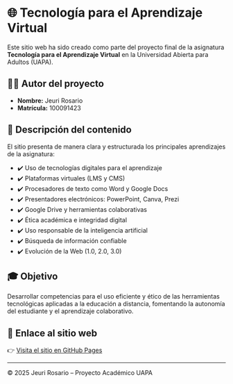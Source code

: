 # 🌐 Tecnología para el Aprendizaje Virtual

Este sitio web ha sido creado como parte del proyecto final de la asignatura **Tecnología para el Aprendizaje Virtual** en la Universidad Abierta para Adultos (UAPA).

## 👨‍🎓 Autor del proyecto

- **Nombre:** Jeuri Rosario  
- **Matrícula:** 100091423

## 📘 Descripción del contenido

El sitio presenta de manera clara y estructurada los principales aprendizajes de la asignatura:

- ✔️ Uso de tecnologías digitales para el aprendizaje
- ✔️ Plataformas virtuales (LMS y CMS)
- ✔️ Procesadores de texto como Word y Google Docs
- ✔️ Presentadores electrónicos: PowerPoint, Canva, Prezi
- ✔️ Google Drive y herramientas colaborativas
- ✔️ Ética académica e integridad digital
- ✔️ Uso responsable de la inteligencia artificial
- ✔️ Búsqueda de información confiable
- ✔️ Evolución de la Web (1.0, 2.0, 3.0)

## 🎓 Objetivo

Desarrollar competencias para el uso eficiente y ético de las herramientas tecnológicas aplicadas a la educación a distancia, fomentando la autonomía del estudiante y el aprendizaje colaborativo.

## 🔗 Enlace al sitio web

👉 [Visita el sitio en GitHub Pages](https://jeurirosario.github.io/psychic-fortnight.github.io/)

---

© 2025 Jeuri Rosario – Proyecto Académico UAPA
